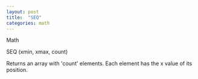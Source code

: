 ```yaml
---
layout: post
title:  "SEQ"
categories: math
---
```

Math

SEQ (xmin, xmax, count)

Returns an array with 'count' elements. Each element has the x value of its position.

